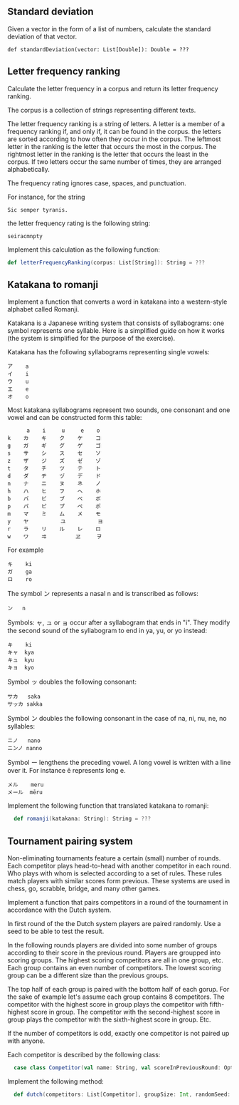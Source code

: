 ## Standard deviation

Given a vector in the form of a list of numbers, calculate the standard deviation of that vector.

```
def standardDeviation(vector: List[Double]): Double = ???
```  

## Letter frequency ranking

Calculate the letter frequency in a corpus and return its letter frequency ranking. 

The corpus is a collection of strings representing different texts.

The letter frequency ranking is a string of letters. A letter is a member of a frequency ranking if, and only if, it can 
be found in the corpus. the letters are sorted according to how often they occur in the corpus. The leftmost letter in 
the ranking is the letter that occurs the most in the corpus. The rightmost letter in the ranking is the letter that 
occurs the least in the corpus. If two letters occur the same number of times, they are arranged alphabetically.

The frequency rating ignores case, spaces, and punctuation.

For instance, for the string 

```
Sic semper tyranis.
``` 

the letter frequency rating is the following string:

```      
seiracmnpty
```

Implement this calculation as the following function:

``` scala 
def letterFrequencyRanking(corpus: List[String]): String = ???
```

## Katakana to romanji

Implement a function that converts a word in katakana into a western-style alphabet called Romanji.

Katakana is a Japanese writing system that consists of syllabograms: one symbol represents one syllable. Here is a
simplified guide on how it works (the system is simplified for the purpose of the exercise).

Katakana has the following syllabograms representing single vowels:

```
ア    a
イ    i
ウ    u
エ    e
オ    o
```

Most katakana syllabograms represent two sounds, one consonant and one vowel and can be constructed form this table:

```
      a    i     u     e    o
k    カ    キ    ク    ケ    コ
g    ガ    ギ    グ    ゲ    ゴ
s    サ    シ    ス    セ    ソ
z    ザ    ジ    ズ    ゼ    ゾ
t    タ    チ    ツ    テ    ト
d    ダ    ヂ    ヅ    デ    ド
n    ナ    ニ    ヌ    ネ    ノ
h    ハ    ヒ    フ    ヘ    ホ
b    バ    ビ    ブ    ベ    ボ
p    パ    ピ    プ    ペ    ポ
m    マ    ミ    ム    メ    モ
y    ヤ          ユ          ヨ
r    ラ    リ    ル    レ    ロ
w    ワ    ヰ         ヱ     ヲ
```

For example

```
キ    ki
ガ    ga
ロ    ro
```

The symbol ン represents a nasal n and is transcribed as follows:

```
ン   n
```

Symbols: ャ, ュ or ョ occur after a syllabogram that ends in "i". They modify the second sound of the syllabogram to end
in ya, yu, or yo instead:

```
キ    ki
キャ  kya
キュ  kyu
キョ  kyo
```

Symbol ッ doubles the following consonant:

```
サカ   saka
サッカ sakka
```

Symbol ン doubles the following consonant in the case of na, ni, nu, ne, no syllables:

```
ニノ   nano
ニンノ nanno
```

Symbol ー lengthens the preceding vowel. A long vowel is written with a line over it. For instance ē represents long e.

```
メル    meru
メール  mēru
```

Implement the following function that translated katakana to romanji:

``` scala
  def romanji(katakana: String): String = ???
```

## Tournament pairing system

Non-eliminating tournaments feature a certain (small) number of rounds. Each competitor plays head-to-head with another
competitor in each round. Who plays with whom is selected according to a set of rules. These rules match players with 
similar scores form previous. These systems are used in chess, go, scrabble, bridge, and many other games.

Implement a function that pairs competitors in a round of the tournament in accordance with the Dutch system.

In first round of the the Dutch system players are paired randomly. Use a seed to be able to test the result. 

In the following rounds players are divided into 
some number of groups according to their score in the previous round. Players are groupped into scoring groups. The 
highest scoring competitors are all in one group, etc. Each group contains an even number of competitors. The lowest 
scoring group can be a different size than the previous groups.

The top half of each group is paired with the bottom half of each gorup. For the sake of example let's assume each group
contains 8 competitors. The competitor with the highest score in group plays the competitor with fifth-highest score in
group. The competitor with the second-highest score in group plays the competitor with the sixth-highest score in group. 
Etc.

If the number of competitors is odd, exactly one competitor is not paired up with anyone.

Each competitor is described by the following class: 

``` scala
  case class Competitor(val name: String, val scoreInPreviousRound: Option[Int])
```

Implement the following method:

``` scala
  def dutch(competitors: List[Competitor], groupSize: Int, randomSeed: Option[Int] = None): Set[(Competitor, Option[Competitor])] = ???
```


